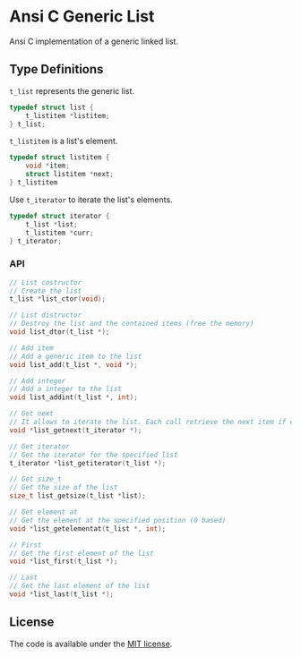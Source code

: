Ansi C Generic List
====================================================================

Ansi C implementation of a generic linked list.

## Type Definitions
`t_list` represents the generic list.
```C
typedef struct list {
	t_listitem *listitem;
} t_list;
```
`t_listitem` is a list's element.
```C
typedef struct listitem {
	void *item;
	struct listitem *next;
} t_listitem
```

Use `t_iterator` to iterate the list's elements.
```C
typedef struct iterator {
	t_list *list;
	t_listitem *curr;
} t_iterator;
```
### API
```C
// List costructor 
// Create the list 
t_list *list_ctor(void);

// List distructor
// Destroy the list and the contained items (free the memory)
void list_dtor(t_list *);

// Add item
// Add a generic item to the list
void list_add(t_list *, void *);

// Add integer
// Add a integer to the list
void list_addint(t_list *, int);

// Get next
// It allows to iterate the list. Each call retrieve the next item if exists, NULL otherwise
void *list_getnext(t_iterator *);

// Get iterator
// Get the iterator for the specified list
t_iterator *list_getiterator(t_list *);

// Get size_t
// Get the size of the list
size_t list_getsize(t_list *list);

// Get element at
// Get the element at the specified position (0 based)
void *list_getelementat(t_list *, int);

// First
// Get the first element of the list
void *list_first(t_list *);

// Last
// Get the last element of the list
void *list_last(t_list *);
```

## License

The code is available under the [MIT license](LICENSE.txt).